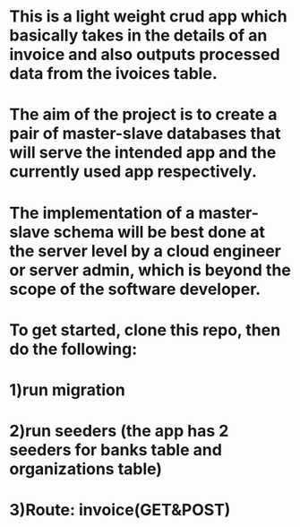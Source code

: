 # This is a light weight crud app which basically takes in the details of an invoice and also outputs processed data from the ivoices table.
# The aim of the project is to create a pair of master-slave databases that will serve the intended app and the currently used app respectively.
# The implementation of a master-slave schema will be best done at the server level by a cloud engineer or server admin, which is beyond the scope of the software developer.
# To get started, clone this repo, then do the following:
# 1)run migration
# 2)run seeders (the app has 2 seeders for banks table and organizations table)
# 3)Route: invoice(GET&POST)
